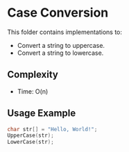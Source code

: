 # Case Conversion

This folder contains implementations to:

- Convert a string to uppercase.
- Convert a string to lowercase.

## Complexity

- Time: O(n)

## Usage Example

```c
char str[] = "Hello, World!";
UpperCase(str);
LowerCase(str);
```

